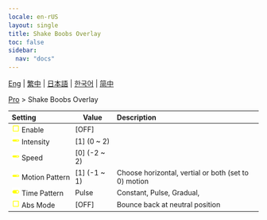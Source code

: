 ```yaml
---
locale: en-rUS
layout: single
title: Shake Boobs Overlay
toc: false
sidebar:
  nav: "docs"
---
```

[Eng](/dancexr/menu/2025.4/actor/shake_boobs_overlay) | [繁中](/tw/dancexr/menu/2025.4/actor/shake_boobs_overlay) | [日本語](/jp/dancexr/menu/2025.4/actor/shake_boobs_overlay) | [한국어](/kr/dancexr/menu/2025.4/actor/shake_boobs_overlay) | [简中](/zh/dancexr/menu/2025.4/actor/shake_boobs_overlay)

[Pro](../menu#Pro) > Shake Boobs Overlay



| Setting | Value | Description |
| :--- | --- | :--- |
|<nobr><img src="/images/icon/ic_check_off.png" alt="check off icon"/> Enable</nobr>| [OFF] | 
|<nobr><img src="/images/icon/ic_slider.png" alt="slider icon"/> Intensity</nobr>| [1] (0 ~ 2) | 
|<nobr><img src="/images/icon/ic_slider.png" alt="slider icon"/> Speed</nobr>| [0] (-2 ~ 2) | 
|<nobr><img src="/images/icon/ic_slider.png" alt="slider icon"/> Motion Pattern</nobr>| [1] (-1 ~ 1) | Choose horizontal, vertial or both (set to 0) motion
|<nobr><img src="/images/icon/ic_toggle_on.png" alt="toggle on icon"/> Time Pattern</nobr>| Pulse | Constant, Pulse, Gradual, 
|<nobr><img src="/images/icon/ic_check_off.png" alt="check off icon"/> Abs Mode</nobr>| [OFF] | Bounce back at neutral position
